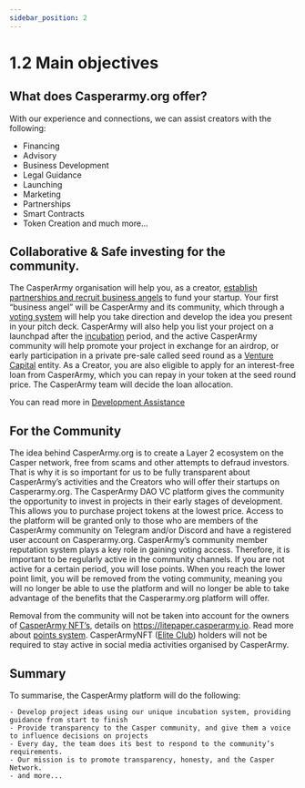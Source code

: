```yaml
---
sidebar_position: 2
---
```


# 1.2 Main objectives

## What does Casperarmy.org offer?

With our experience and connections, we can assist creators with the following:

- Financing
- Advisory
- Business Development
- Legal Guidance
- Launching
- Marketing
- Partnerships
- Smart Contracts
- Token Creation
and much more...

## Collaborative & Safe investing for the community.

The CasperArmy organisation will help you, as a creator, <a href="https://docs.casperarmy.org/docs/PRODUCTS%20AND%20SERVICES/2.4%20Incubation%20HUB">establish partnerships and recruit business angels</a> to fund your startup. Your first “business angel” will be CasperArmy and its community, which through a <a href="https://docs.casperarmy.org/docs/PRODUCTS%20AND%20SERVICES/2.2%20DAO">voting system</a> will help you take direction and develop the idea you present in your pitch deck. CasperArmy will also help you list your project on a launchpad after the <a href="https://docs.casperarmy.org/docs/PRODUCTS%20AND%20SERVICES/2.4%20Incubation%20HUB">incubation</a> period, and the active CasperArmy community will help promote your project in exchange for an airdrop, or early participation in a private pre-sale called seed round as a <a href="https://docs.casperarmy.org/docs/PRODUCTS%20AND%20SERVICES/2.3%20Venture%20Capital">Venture Capital</a> entity. As a Creator, you are also eligible to apply for an interest-free loan from CasperArmy, which you can repay in your token at the seed round price. The CasperArmy team will decide the loan allocation.


You can read more in <a href="https://docs.casperarmy.org/docs/PRODUCTS%20AND%20SERVICES/2.5%20Development%20Assistance">Development Assistance</a>

## For the Community

The idea behind CasperArmy.org is to create a Layer 2 ecosystem on the Casper network, free from scams and other attempts to defraud investors. That is why it is so important for us to be fully transparent about CasperArmy’s activities and the Creators who will offer their startups on Casperarmy.org. The CasperArmy DAO VC platform gives the community the opportunity to invest in projects in their early stages of development. This allows you to purchase project tokens at the lowest price. Access to the platform will be granted only to those who are members of the CasperArmy community on Telegram and/or Discord and have a registered user account on Casperarmy.org. CasperArmy’s community member reputation system plays a key role in gaining voting access. Therefore, it is important to be regularly active in the community channels. If you are not active for a certain period, you will lose points. When you reach the lower point limit, you will be removed from the voting community, meaning you will no longer be able to use the platform and will no longer be able to take advantage of the benefits that the Casperarmy.org platform will offer.

Removal from the community will not be taken into account for the owners of <a href="https://docs.casperarmy.org/docs/PRODUCTS%20AND%20SERVICES/2.8-NFT-CasperArmyNFT">CasperArmy NFT’s</a>, details on https://litepaper.casperarmy.io. Read more about <a href="https://docs.casperarmy.org/docs/PRODUCTS%20AND%20SERVICES/2.10-point-system">points system</a>. CasperArmyNFT (<a href="https://docs.casperarmy.org/docs/CasperArmyNFT/6.3-Utilities-by-rank">Elite Club</a>) holders will not be required to stay active in social media activities organised by CasperArmy.
    
## Summary

To summarise, the CasperArmy platform will do the following:

    - Develop project ideas using our unique incubation system, providing guidance from start to finish
    - Provide transparency to the Casper community, and give them a voice to influence decisions on projects
    - Every day, the team does its best to respond to the community’s requirements.
    - Our mission is to promote transparency, honesty, and the Casper Network.
    - and more...
